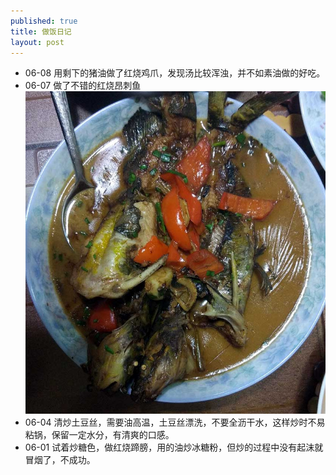 ```yaml
---
published: true
title: 做饭日记
layout: post
---
```


* 06-08 用剩下的猪油做了红烧鸡爪，发现汤比较浑浊，并不如素油做的好吃。
* 06-07 做了不错的红烧昂刺鱼
![](../../public/images/angci.jpg)
* 06-04 清炒土豆丝，需要油高温，土豆丝漂洗，不要全沥干水，这样炒时不易粘锅，保留一定水分，有清爽的口感。
* 06-01 试着炒糖色，做红烧蹄膀，用的油炒冰糖粉，但炒的过程中没有起沫就冒烟了，不成功。
